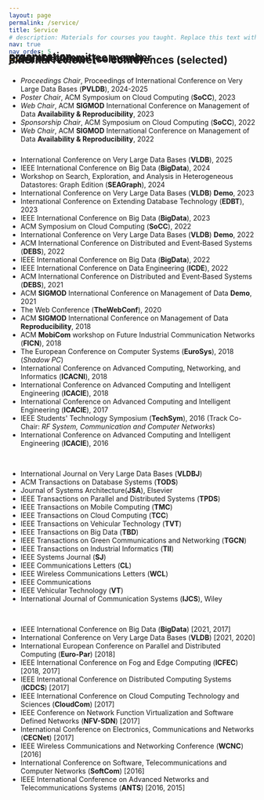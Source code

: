 ```yaml
---
layout: page
permalink: /service/
title: Service
# description: Materials for courses you taught. Replace this text with your description.
nav: true
nav_order: 5
---
```



<!-- My research interests include storage engines, access methods, and data management systems. I am also interested in understanding the performance vs. privacy tradeoffs in modern data systems and building end-to-end privacy compliant data systems. Here is my <a href="/assets/resources/research_statement.pdf" target="_blank">latest research statement</a>. <br><br><br> -->

<div class="projects">
  <!-- Display categorized projects -->
  <h2 class="category" style="margin-top: -40px;">organization</h2>
  <div style="width: 100%; float:left; margin-top: -20px; margin-bottom: 0px;">
    <br> 
    <ul>
      <li><i>Proceedings Chair</i>, Proceedings of International Conference on Very Large Data Bases (<b>PVLDB</b>), 2024-2025</li>
      <li><i>Poster Chair</i>, ACM Symposium on Cloud Computing (<b>SoCC</b>), 2023</li>
      <li><i>Web Chair</i>, ACM <b>SIGMOD</b> International Conference on Management of Data <b>Availability & Reproducibility</b>, 2023</li>
      <li><i>Sponsorship Chair</i>, ACM Symposium on Cloud Computing (<b>SoCC</b>), 2022</li>
      <li><i>Web Chair</i>, ACM <b>SIGMOD</b> International Conference on Management of Data <b>Availability & Reproducibility</b>, 2022</li>
    </ul>
  </div>
</div>


<div class="projects">
  <!-- Display categorized projects -->
  <h2 class="category" style="margin-top: -40px;">program committee member</h2>
  <div style="width: 100%; float:left; margin-top: -20px; margin-bottom: 20px;">
    <br> 
    <ul>
      <li>International Conference on Very Large Data Bases (<b>VLDB</b>), 2025</li>
      <li>IEEE International Conference on Big Data (<b>BigData</b>), 2024</li>
      <li>Workshop on Search, Exploration, and Analysis in Heterogeneous Datastores: Graph Edition (<b>SEAGraph</b>), 2024</li>
      <li>International Conference on Very Large Data Bases (<b>VLDB</b>) <b>Demo</b>, 2023</li>
      <li>International Conference on Extending Database Technology (<b>EDBT</b>), 2023</li>
      <li>IEEE International Conference on Big Data (<b>BigData</b>), 2023</li>
      <li>ACM Symposium on Cloud Computing (<b>SoCC</b>), 2022</li>
      <li>International Conference on Very Large Data Bases (<b>VLDB</b>) <b>Demo</b>, 2022</li>
      <li>ACM International Conference on Distributed and Event‐​Based Systems (<b>DEBS</b>), 2022</li>
      <li>IEEE International Conference on Big Data (<b>BigData</b>), 2022</li>
      <li>IEEE International Conference on Data Engineering (<b>ICDE</b>), 2022</li>
      <li>ACM International Conference on Distributed and Event‐​Based Systems (<b>DEBS</b>), 2021</li>
      <li>ACM <b>SIGMOD</b> International Conference on Management of Data <b>Demo</b>, 2021</li>
      <li>The Web Conference (<b>TheWebConf</b>), 2020</li>
      <li>ACM <b>SIGMOD</b> International Conference on Management of Data <b>Reproducibility</b>, 2018</li>
      <li>ACM <b>MobiCom</b> workshop on Future Industrial Communication Networks (<b>FICN</b>), 2018</li>
      <li>The European Conference on Computer Systems (<b>EuroSys</b>), 2018 (<i>Shadow PC</i>)</li>
      <li>International Conference on Advanced Computing, Networking, and Informatics (<b>ICACNI</b>), 2018</li>
      <li>International Conference on Advanced Computing and Intelligent Engineering (<b>ICACIE</b>), 2018</li>
      <li>International Conference on Advanced Computing and Intelligent Engineering (<b>ICACIE</b>), 2017</li>
      <li>IEEE Students' Technology Symposium (<b>TechSym</b>), 2016 (Track Co-Chair: <i>RF System, Communication and Computer Networks</i>)</li>
      <li>International Conference on Advanced Computing and Intelligent Engineering (<b>ICACIE</b>), 2016</li>
    </ul>
  </div>
</div>



<div class="projects">
  <!-- Display categorized projects -->
  <h2 class="category" style="margin-top: -40px;">journal reviewer (selected)</h2>
  <div style="width: 100%; float:left; margin-top: -20px; margin-bottom: 20px;">
    <br> 
    <ul>
      <li>International Journal on Very Large Data Bases (<b>VLDBJ</b>)</li>
      <li>ACM Transactions on Database Systems (<b>TODS</b>)</li>
      <li>Journal of Systems Architecture(<b>JSA</b>), Elsevier </li>
      <li>IEEE Transactions on Parallel and Distributed Systems (<b>TPDS</b>)</li>
      <li>IEEE Transactions on Mobile Computing (<b>TMC</b>)</li>
      <li>IEEE Transactions on Cloud Computing (<b>TCC</b>)</li>
      <li>IEEE Transactions on Vehicular Technology (<b>TVT</b>)</li>
      <li>IEEE Transactions on Big Data (<b>TBD</b>)</li>
      <li>IEEE Transactions on Green Communications and Networking (<b>TGCN</b>)</li>
      <li>IEEE Transactions on Industrial Informatics  (<b>TII</b>)</li>
      <li>IEEE Systems Journal (<b>SJ</b>)</li>
      <li>IEEE Communications Letters (<b>CL</b>)</li>
      <li>IEEE Wireless Communications Letters (<b>WCL</b>)</li>
      <li>IEEE Communications</li>
      <li>IEEE Vehicular Technology (<b>VT</b>)</li>
      <li>International Journal of Communication Systems (<b>IJCS</b>), Wiley</li>
    </ul>
  </div>
</div>



<div class="projects">
  <!-- Display categorized projects -->
  <h2 class="category" style="margin-top: -40px;">external reviewer -- conferences (selected)</h2>
  <div style="width: 100%; float:left; margin-top: -20px; margin-bottom: 120px;">
    <br> 
    <ul>
      <li>IEEE International Conference on Big Data (<b>BigData</b>) [2021, 2017]</li>
      <li>International Conference on Very Large Data Bases (<b>VLDB</b>) [2021, 2020]</li>
      <li>International European Conference on Parallel and Distributed Computing (<b>Euro-Par</b>) [2018]</li>
      <li>IEEE International Conference on Fog and Edge Computing (<b>ICFEC</b>) [2018, 2017]</li>
      <li>IEEE International Conference on Distributed Computing Systems (<b>ICDCS</b>) [2017]</li>
      <li>IEEE International Conference on Cloud Computing Technology and Sciences (<b>CloudCom</b>) [2017]</li>
      <li>IEEE Conference on Network Function Virtualization and Software Defined Networks (<b>NFV-SDN</b>) [2017]</li>
      <li>International Conference on Electronics, Communications and Networks (<b>CECNet</b>) [2017]</li>
      <li>IEEE Wireless Communications and Networking Conference (<b>WCNC</b>) [2016]</li>
      <li>International Conference on Software, Telecommunications and Computer Networks (<b>SoftCom</b>) [2016]</li>
      <li>IEEE International Conference on Advanced Networks and Telecommunications Systems (<b>ANTS</b>) [2016, 2015]</li>
    </ul>
  </div>
</div>



